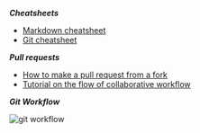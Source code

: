 ***Cheatsheets***
- [Markdown cheatsheet](https://github.com/adam-p/markdown-here/wiki/Markdown-Cheatsheet)
- [Git cheatsheet](https://github.github.com/training-kit/downloads/github-git-cheat-sheet.pdf)

***Pull requests***
- [How to make a pull request from a fork](https://help.github.com/en/github/collaborating-with-issues-and-pull-requests/creating-a-pull-request-from-a-fork)
- [Tutorial on the flow of collaborative workflow](https://www.youtube.com/watch?v=e3bjQX9jIBk)

***Git Workflow***

![git workflow](https://res.cloudinary.com/practicaldev/image/fetch/s--M_fHUEqA--/c_limit%2Cf_auto%2Cfl_progressive%2Cq_auto%2Cw_880/https://thepracticaldev.s3.amazonaws.com/i/128hsgntnsu9bww0y8sz.png)
